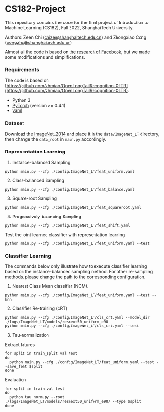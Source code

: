 # CS182-Project
This repository contains the code for the final project of Introduction to Machine Learning (CS182), Fall 2022, ShanghaiTech University.

Authors: Zeen Chi (chize@shanghaitech.edu.cn) and Zhongxiao Cong (congzhx@shanghaitech.edu.cn)

Almost all the code is based on [the research of Facebook](https://github.com/facebookresearch/classifier-balancing), but we made some modifications and simplifications.

### Requirements 

The code is based on [https://github.com/zhmiao/OpenLongTailRecognition-OLTR](https://github.com/zhmiao/OpenLongTailRecognition-OLTR).

* Python 3
* [PyTorch](https://pytorch.org/) (version >= 0.4.1)
* [yaml](https://pyyaml.org/wiki/PyYAMLDocumentation)


### Dataset

Download the [ImageNet_2014](http://image-net.org/index) and place it in the `data/ImageNet_LT` directory, then change the `data_root` in `main.py` accordingly.

### Representation Learning 

1. Instance-balanced Sampling

```shell
python main.py --cfg ./config/ImageNet_LT/feat_uniform.yaml
```

2. Class-balanced Sampling

```shell
python main.py --cfg ./config/ImageNet_LT/feat_balance.yaml
```

3. Square-root Sampling

```shell
python main.py --cfg ./config/ImageNet_LT/feat_squareroot.yaml
```

4. Progressively-balancing Sampling

```shell
python main.py --cfg ./config/ImageNet_LT/feat_shift.yaml
```

Test the joint learned classifier with representation learning

```shell
python main.py --cfg ./config/ImageNet_LT/feat_uniform.yaml --test 
```

### Classifier Learning 

The commands below only illustrate how to execute classifier learning based on the instance-balanced sampling method. For other re-sampling methods, please change the path to the corresponding configuration. 

1. Nearest Class Mean classifier (NCM).

```shell
python main.py --cfg ./config/ImageNet_LT/feat_uniform.yaml --test --knn
```

2. Classifier Re-training (cRT)

```shell
python main.py --cfg ./config/ImageNet_LT/cls_crt.yaml --model_dir ./logs/ImageNet_LT/models/resnext50_uniform_e90
python main.py --cfg ./config/ImageNet_LT/cls_crt.yaml --test
```

3. Tau-normalization 

Extract fatures

```shell
for split in train_split val test
do
  python main.py --cfg ./config/ImageNet_LT/feat_uniform.yaml --test --save_feat $split
done
```

Evaluation

```shell
for split in train val test
do
  python tau_norm.py --root ./logs/ImageNet_LT/models/resnext50_uniform_e90/ --type $split
done
```
